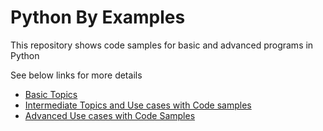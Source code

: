 # Python By Examples

This repository shows code samples for basic and advanced programs in Python

See below links for more details
- [Basic Topics](00_basics%2FREADME.md)
- [Intermediate Topics and Use cases with Code samples](01_intermediate%2FREADME.md)
- [Advanced Use cases with Code Samples](02_advanced%2FREADME.md)